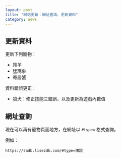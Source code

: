 ```yaml
---
layout: post
title: "網站更新：網址查詢、更新資料"
category: news
---
```


## 更新資料

更新下列寵物：

- 羚羊
- 猛瑪象
- 寄居蟹

資料錯誤更正：

- 狼犬：修正技能三錯誤，以及更新為遊戲內數值

## 網址查詢

現在可以再有寵物頁面地方，在網址以 ``` #type= ``` 格式查詢。

例如：

```
https://sadb.lisezdb.com/#type=傳說
```
